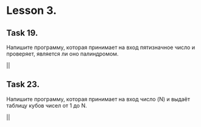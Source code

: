 # Lesson 3.

## Task 19.

Напишите программу, которая принимает на вход пятизначное число 
и проверяет, является ли оно палиндромом.

[]() || []()

## Task 23.

Напишите программу, которая принимает на вход число (N) 
и выдаёт таблицу кубов чисел от 1 до N.

[]() || []()

